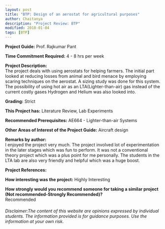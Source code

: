 ```yaml
---
layout: post
title: "BTP: Design of an aerostat for agricultural purposes"
author: Chaitanya
description: "Project Review: BTP"
modified: 2018-01-04
tags: [BTP]
---
```


**Project Guide:** Prof. Rajkumar Pant

**Time Commitment Required:** 4 - 8 hrs per week

**Project Description:**  
The project deals with using aerostats for helping farmers. The initial part looked at reducing losses from animal and bird menace by employing scaring techniques on the aerostat. A sizing study was done for this system. The possibility of using hot air as an LTA(Lighter-than-air) gas instead of the current costly gases Hydrogen and Helium was also looked into. 

**Grading:** Strict

**This Project has:** Literature Review, Lab Experiments

**Recommended Prerequisites:** AE664 - Lighter-than-air Systems

**Other Areas of Interest of the Project Guide:** Aircraft design

**Remarks by author:**  
I enjoyed the project very much. The project involved lot of experimentation in the later stages which was fun to perform. It was not a conventional theory project which was a plus point for me personally. The students in the LTA lab are also very friendly and helpful which was a huge boost.

**Project References:**  


**How interesting was the project:** Highly Interesting

**How strongly would you recommend someone for taking a similar project (Not recommended-Strongly Recommended)?**  
Recommended

###### Disclaimer:The content of this website are opinions expressed by individual students. The information provided is for guidance purposes. Use the information at your own risk. 
